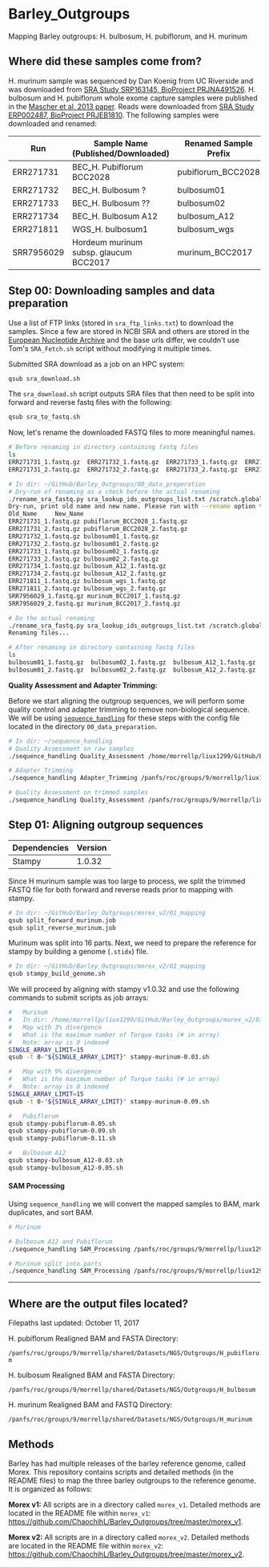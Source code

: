 # Barley_Outgroups

Mapping Barley outgroups: H. bulbosum, H. pubiflorum, and H. murinum

## Where did these samples come from?

H. murinum sample was sequenced by Dan Koenig from UC Riverside and was downloaded from [SRA Study SRP163145, BioProject PRJNA491526](https://www.ncbi.nlm.nih.gov/sra/?term=PRJNA491526). H. bulbosum and H. pubiflorum whole exome capture samples were published in the [Mascher et al. 2013 paper](https://www.ncbi.nlm.nih.gov/pmc/articles/PMC4241023/#__sec16title). Reads were downloaded from [SRA Study ERP002487, BioProject PRJEB1810](https://www.ncbi.nlm.nih.gov/Traces/study/?acc=ERP002487). The following samples were downloaded and renamed:

| Run       | Sample Name (Published/Downloaded)   | Renamed Sample Prefix | Sequencing Strategy |
| --------- | ------------------------------------ | --------------------- | ------------------- |
| ERR271731 | BEC_H. Pubiflorum BCC2028            | pubiflorum_BCC2028    | WXS |
| ERR271732 | BEC_H. Bulbosum ?                    | bulbosum01            | WXS |
| ERR271733 | BEC_H. Bulbosum ??                   | bulbosum02            | WXS |
| ERR271734 | BEC_H. Bulbosum A12                  | bulbosum_A12          | WXS |
| ERR271811 | WGS_H. bulbosum1                     | bulbosum_wgs          | WGS |
| SRR7956029 | Hordeum murinum subsp. glaucum BCC2017 | murinum_BCC2017       | WGS |

## Step 00: Downloading samples and data preparation

Use a list of FTP links (stored in `sra_ftp_links.txt`) to download the samples. Since a few are stored in NCBI SRA and others are stored in the [European Nucleotide Archive](https://www.ebi.ac.uk/ena) and the base urls differ, we couldn't use Tom's `SRA_Fetch.sh` script without modifying it multiple times.

Submitted SRA download as a job on an HPC system:

```bash
qsub sra_download.sh
```

The `sra_download.sh` script outputs SRA files that then need to be split into forward and reverse fastq files with the following:

```bash
qsub sra_to_fastq.sh
```

Now, let's rename the downloaded FASTQ files to more meaningful names.

```bash
# Before renaming in directory containing fastq files
ls
ERR271731_1.fastq.gz  ERR271732_1.fastq.gz  ERR271733_1.fastq.gz  ERR271734_1.fastq.gz  ERR271811_1.fastq.gz  SRR7956029_1.fastq.gz
ERR271731_2.fastq.gz  ERR271732_2.fastq.gz  ERR271733_2.fastq.gz  ERR271734_2.fastq.gz  ERR271811_2.fastq.gz  SRR7956029_2.fastq.gz

# In dir: ~/GitHub/Barley_Outgroups/00_data_preperation
# Dry-run of renaming as a check before the actual renaming
./rename_sra_fastq.py sra_lookup_ids_outgroups_list.txt /scratch.global/liux1299/sra_outgroups/fastq --dry-run
Dry-run, print old name and new name. Please run with --rename option to do the actual renaming.
Old_Name	 New_Name
ERR271731_1.fastq.gz pubiflorum_BCC2028_1.fastq.gz
ERR271731_2.fastq.gz pubiflorum_BCC2028_2.fastq.gz
ERR271732_1.fastq.gz bulbosum01_1.fastq.gz
ERR271732_2.fastq.gz bulbosum01_2.fastq.gz
ERR271733_1.fastq.gz bulbosum02_1.fastq.gz
ERR271733_2.fastq.gz bulbosum02_2.fastq.gz
ERR271734_1.fastq.gz bulbosum_A12_1.fastq.gz
ERR271734_2.fastq.gz bulbosum_A12_2.fastq.gz
ERR271811_1.fastq.gz bulbosum_wgs_1.fastq.gz
ERR271811_2.fastq.gz bulbosum_wgs_2.fastq.gz
SRR7956029_1.fastq.gz murinum_BCC2017_1.fastq.gz
SRR7956029_2.fastq.gz murinum_BCC2017_2.fastq.gz

# Do the actual renaming
./rename_sra_fastq.py sra_lookup_ids_outgroups_list.txt /scratch.global/liux1299/sra_outgroups/fastq --rename
Renaming files...

# After renaming in directory containing fastq files
ls
bulbosum01_1.fastq.gz  bulbosum02_1.fastq.gz  bulbosum_A12_1.fastq.gz  bulbosum_wgs_1.fastq.gz  murinum_BCC2017_1.fastq.gz  pubiflorum_BCC2028_1.fastq.gz
bulbosum01_2.fastq.gz  bulbosum02_2.fastq.gz  bulbosum_A12_2.fastq.gz  bulbosum_wgs_2.fastq.gz  murinum_BCC2017_2.fastq.gz  pubiflorum_BCC2028_2.fastq.gz
```

**Quality Assessment and Adapter Trimming:**

Before we start aligning the outgroup sequences, we will perform some quality control and adapter trimming to remove non-biological sequence. We will be using [`sequence_handling`](https://github.com/MorrellLAB/sequence_handling) for these steps with the config file located in the directory `00_data_preparation`.

```bash
# In dir: ~/sequence_handling
# Quality Assessment on raw samples
./sequence_handling Quality_Assessment /home/morrellp/liux1299/GitHub/Barley_Outgroups/00_data_preperation/outgroups_config

# Adapter Trimming
./sequence_handling Adapter_Trimming /panfs/roc/groups/9/morrellp/liux1299/GitHub/Barley_Outgroups/00_data_preperation/outgroups_config

# Quality Assessment on trimmed samples
./sequence_handling Quality_Assessment /panfs/roc/groups/9/morrellp/liux1299/GitHub/Barley_Outgroups/00_data_preperation/outgroups_config
```

## Step 01: Aligning outgroup sequences

| Dependencies | Version |
| ------------ | ------- |
| Stampy | 1.0.32 |

Since H murinum sample was too large to process, we split the trimmed FASTQ file for both forward and reverse reads prior to mapping with stampy.

```bash
# In dir: ~/GitHub/Barley_Outgroups/morex_v2/01_mapping
qsub split_forward_murinum.job
qsub split_reverse_murinum.job
```

Murinum was split into 16 parts. Next, we need to prepare the reference for stampy by building a genome (`.stidx`) file.

```bash
# In dir: ~/GitHub/Barley_Outgroups/morex_v2/01_mapping
qsub stampy_build_genome.sh
```

We will proceed by aligning with stampy v1.0.32 and use the following commands to submit scripts as job arrays:

```bash
#   Murinum
#   In dir: /home/morrellp/liux1299/GitHub/Barley_Outgroups/morex_v2/01_mapping/stampy_mapped
#   Map with 3% divergence
#   What is the maximum number of Torque tasks (# in array)
#   Note: array is 0 indexed
SINGLE_ARRAY_LIMIT=15
qsub -t 0-"${SINGLE_ARRAY_LIMIT}" stampy-murinum-0.03.sh

#   Map with 9% divergence
#   What is the maximum number of Torque tasks (# in array)
#   Note: array is 0 indexed
SINGLE_ARRAY_LIMIT=15
qsub -t 0-"${SINGLE_ARRAY_LIMIT}" stampy-murinum-0.09.sh

#   Pubiflorum
qsub stampy-pubiflorum-0.05.sh
qsub stampy-pubiflorum-0.09.sh
qsub stampy-pubiflorum-0.11.sh

#   Bulbosum A12
qsub stampy-bulbosum_A12-0.03.sh
qsub stampy-bulbosum_A12-0.05.sh
```

#### SAM Processing

Using `sequence_handling` we will convert the mapped samples to BAM, mark duplicates, and sort BAM.

```bash
# Murinum

# Bulbosum A12 and Pubiflorum
./sequence_handling SAM_Processing /panfs/roc/groups/9/morrellp/liux1299/GitHub/Barley_Outgroups/morex_v2/01_mapping/bulbosum_and_pubiflorum_parts_ref_config

# Murinum split into parts
./sequence_handling SAM_Processing /panfs/roc/groups/9/morrellp/liux1299/GitHub/Barley_Outgroups/morex_v2/01_mapping/murinum_parts_ref_config
```

---

## Where are the output files located?

Filepaths last updated: October 11, 2017

H. pubiflorum Realigned BAM and FASTA Directory:

`/panfs/roc/groups/9/morrellp/shared/Datasets/NGS/Outgroups/H_pubiflorum`

H. bulbosum Realigned BAM and FASTA Directory:

`/panfs/roc/groups/9/morrellp/shared/Datasets/NGS/Outgroups/H_bulbosum`

H. murinum Realigned BAM and FASTQ Directory:

`/panfs/roc/groups/9/morrellp/shared/Datasets/NGS/Outgroups/H_murinum`

## Methods

Barley has had multiple releases of the barley reference genome, called Morex. This repository contains scripts and detailed methods (in the README files) to map the three barley outgroups to the reference genome. It is organized as follows:

**Morex v1:** All scripts are in a directory called `morex_v1`. Detailed methods are located in the README file within `morex_v1`: https://github.com/ChaochihL/Barley_Outgroups/tree/master/morex_v1.

**Morex v2:** All scripts are in a directory called `morex_v2`. Detailed methods are located in the README file within `morex_v2`: https://github.com/ChaochihL/Barley_Outgroups/tree/master/morex_v2.

